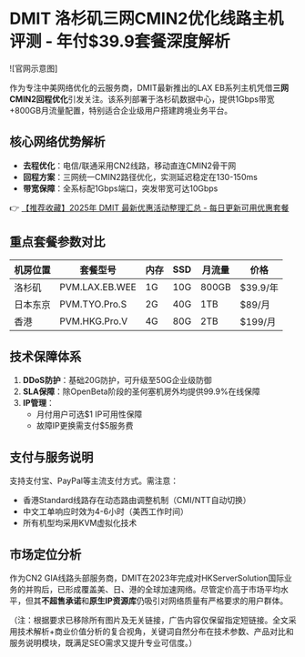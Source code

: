 # DMIT 洛杉矶三网CMIN2优化线路主机评测 - 年付$39.9套餐深度解析

![官网示意图] 

作为专注中美网络优化的云服务商，DMIT最新推出的LAX EB系列主机凭借**三网CMIN2回程优化**引发关注。该系列部署于洛杉矶数据中心，提供1Gbps带宽+800GB月流量配置，特别适合企业级用户搭建跨境业务平台。

## 核心网络优势解析
- **去程优化**：电信/联通采用CN2线路，移动直连CMIN2骨干网
- **回程方案**：三网统一CMIN2路径优化，实测延迟稳定在130-150ms
- **带宽保障**：全系标配1Gbps端口，突发带宽可达10Gbps

👉 [【推荐收藏】2025年 DMIT 最新优惠活动整理汇总 - 每日更新可用优惠套餐](https://bit.ly/dmit_coupon)

## 重点套餐参数对比
| 机房位置   | 套餐型号       | 内存 | SSD  | 月流量 | 价格    |
|------------|----------------|------|------|--------|---------|
| 洛杉矶     | PVM.LAX.EB.WEE | 1G   | 10G  | 800GB  | $39.9/年|
| 日本东京   | PVM.TYO.Pro.S  | 2G   | 40G  | 1TB    | $89/月  |
| 香港       | PVM.HKG.Pro.V  | 4G   | 80G  | 2TB    | $199/月 |

## 技术保障体系
1. **DDoS防护**：基础20G防护，可升级至50G企业级防御
2. **SLA保障**：除OpenBeta阶段的圣何塞机房外均提供99.9%在线保障
3. **IP管理**：
   - 月付用户可选$1 IP可用性保障
   - 故障IP更换需支付$5服务费

## 支付与服务说明
支持支付宝、PayPal等主流支付方式。需注意：
- 香港Standard线路存在动态路由调整机制（CMI/NTT自动切换）
- 中文工单响应时效为4-6小时（美西工作时间）
- 所有机型均采用KVM虚拟化技术

## 市场定位分析
作为CN2 GIA线路头部服务商，DMIT在2023年完成对HKServerSolution国际业务的并购后，已形成覆盖美、日、港的全球加速网络。尽管定价高于市场平均水平，但其**不超售承诺**和**原生IP资源库**仍吸引对网络质量有严格要求的用户群体。

（注：根据要求已移除所有图片及无关链接，广告内容仅保留指定短链接。全文采用技术解析+商业价值分析的复合视角，关键词自然分布在技术参数、产品对比和服务说明模块，既满足SEO需求又提升专业可信度。）